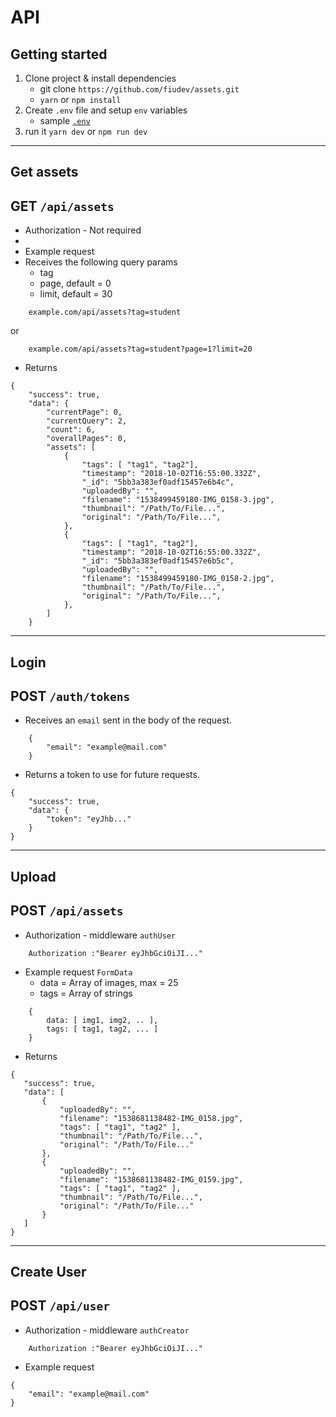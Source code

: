 # API 

## **Getting started**
1. Clone project & install dependencies
    - git clone `https://github.com/fiudev/assets.git`
    - `yarn` or `npm install`
2. Create `.env` file and setup `env` variables
    - sample [`.env`]("https://github.com/fiudev/assets/blob/master/api/.env.sample")    
3. run it `yarn dev` or `npm run dev`

---

## **Get assets**

## GET `/api/assets`

- Authorization - Not required
-
- Example request
- Receives the following query params
  - tag
  - page, default = 0
  - limit, default = 30

```
    example.com/api/assets?tag=student
```

or

```
    example.com/api/assets?tag=student?page=1?limit=20
```

- Returns

```
{
    "success": true,
    "data": {
        "currentPage": 0,
        "currentQuery": 2,
        "count": 6,
        "overallPages": 0,
        "assets": [
            {
                "tags": [ "tag1", "tag2"],
                "timestamp": "2018-10-02T16:55:00.332Z",
                "_id": "5bb3a383ef0adf15457e6b4c",
                "uploadedBy": "",
                "filename": "1538499459180-IMG_0158-3.jpg",
                "thumbnail": "/Path/To/File...",
                "original": "/Path/To/File...",
            },
            {
                "tags": [ "tag1", "tag2"],
                "timestamp": "2018-10-02T16:55:00.332Z",
                "_id": "5bb3a383ef0adf15457e6b5c",
                "uploadedBy": "",
                "filename": "1538499459180-IMG_0158-2.jpg",
                "thumbnail": "/Path/To/File...",
                "original": "/Path/To/File...",
            },
        ]
    }
```
---

## Login

## POST `/auth/tokens`

- Receives an `email` sent in the body of the request.

```
    {
        "email": "example@mail.com"
    }
```

- Returns a token to use for future requests.

```
{
    "success": true,
    "data": {
        "token": "eyJhb..."
    }
}
```
---
## Upload

## POST `/api/assets`

- Authorization - middleware `authUser`

```
    Authorization :"Bearer eyJhbGciOiJI..."
```

- Example request `FormData`
  - data = Array of images, max = 25
  - tags = Array of strings

```
    {
        data: [ img1, img2, .. ],
        tags: [ tag1, tag2, ... ]
    }
```

- Returns

```
{
   "success": true,
   "data": [
       {
           "uploadedBy": "",
           "filename": "1538681138482-IMG_0158.jpg",
           "tags": [ "tag1", "tag2" ],
           "thumbnail": "/Path/To/File...",
           "original": "/Path/To/File..."
       },
       {
           "uploadedBy": "",
           "filename": "1538681138482-IMG_0159.jpg",
           "tags": [ "tag1", "tag2" ],
           "thumbnail": "/Path/To/File...",
           "original": "/Path/To/File..."
       }
   ]
}
```
---

## Create User

## POST `/api/user`

- Authorization - middleware `authCreator`

```
    Authorization :"Bearer eyJhbGciOiJI..."
```

- Example request

```
{
    "email": "example@mail.com"
}
```
